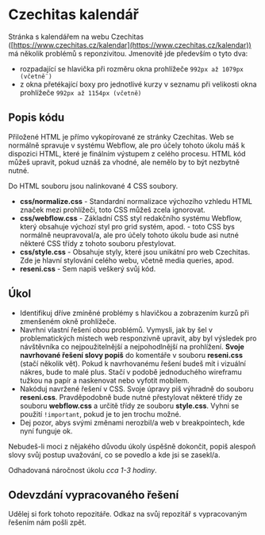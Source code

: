 # Czechitas kalendář

Stránka s kalendářem na webu Czechitas ([https://www.czechitas.cz/kalendar](https://www.czechitas.cz/kalendar)) má několik problémů s reponzivitou. Jmenovitě jde především o tyto dva:

- rozpadající se hlavička při rozměru okna prohlížeče `992px až 1079px (včetně¨)`
- z okna přetékající boxy pro jednotlivé kurzy v seznamu při velikosti okna prohlížeče `992px až 1154px (včetně)`


## Popis kódu

Přiložené HTML je přímo vykopírované ze stránky Czechitas. Web se normálně spravuje v systému Webflow, ale pro účely tohoto úkolu máš k dispozici HTML, které je finálním výstupem z celého procesu. HTML kód můžeš upravit, pokud uznáš za vhodné, ale nemělo by to být nezbytně nutné.

Do HTML souboru jsou nalinkované 4 CSS soubory.
- **css/normalize.css** - Standardní normalizace výchozího vzhledu HTML značek mezi prohlížeči, toto CSS můžeš zcela ignorovat.
- **css/webflow.css** - Základní CSS styl redakčního systému Webflow, který obsahuje výchozí styl pro grid systém, apod. - toto CSS bys normálně neupravoval/a, ale pro účely tohoto úkolu bude asi nutné některé CSS třídy z tohoto souboru přestylovat.
- **css/style.css** - Obsahuje styly, které jsou unikátní pro web Czechitas. Zde je hlavní stylování celého webu, včetně media queries, apod.
- **reseni.css** - Sem napiš veškerý svůj kód.


## Úkol

- Identifikuj dříve zmíněné problémy s hlavičkou a zobrazením kurzů při zmenšeném okně prohlížeče.
- Navrhni vlastní řešení obou problémů. Vymysli, jak by šel v problematických místech web responzivně upravit, aby byl výsledek pro návštěvníka co  nejpoužitelnější a nejpohodlnější na prohlížení. **Svoje navrhované řešení slovy popiš** do komentáře v souboru **reseni.css** (stačí několik vět). Pokud k navrhovanému řešení budeš mít i vizuální nákres, bude to malé plus. Stačí v podobě jednoduchého wireframu tužkou na papír a naskenovat nebo vyfotit mobilem.
- Nakóduj navržené řešení v CSS. Svoje úpravy piš výhradně do souboru **reseni.css**. Pravděpodobně bude nutné přestylovat některé třídy ze souboru **webflow.css** a určitě třídy ze souboru **style.css**. Vyhni se použití `!important`, pokud je to jen trochu možné.
- Dej pozor, abys svými změnami nerozbil/a web v breakpointech, kde nyní funguje ok.

Nebudeš-li moci z nějakého důvodu úkoly úspěšně dokončit, popiš alespoň slovy svůj postup uvažování, co se povedlo a kde jsi se zasekl/a.

Odhadovaná náročnost úkolu *cca 1-3 hodiny*.


## Odevzdání vypracovaného řešení

Udělej si fork tohoto repozitáře. Odkaz na svůj repozitář s vypracovaným řešením nám pošli zpět.
